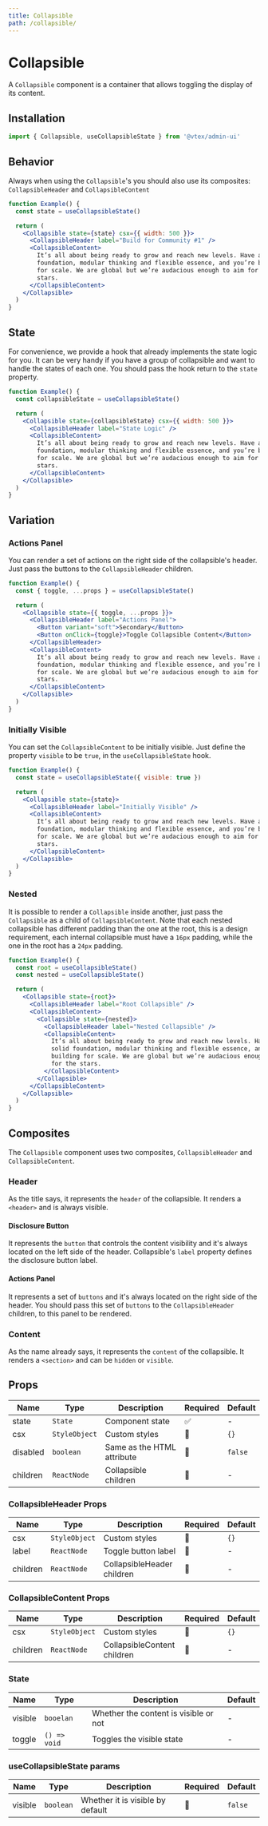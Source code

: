 ```yaml
---
title: Collapsible
path: /collapsible/
---
```


# Collapsible

A `Collapsible` component is a container that allows toggling the display of its content.

## Installation

```jsx isStatic
import { Collapsible, useCollapsibleState } from '@vtex/admin-ui'
```

## Behavior

Always when using the `Collapsible`'s you should also use its composites: `CollapsibleHeader` and `CollapsibleContent`

```jsx live
function Example() {
  const state = useCollapsibleState()

  return (
    <Collapsible state={state} csx={{ width: 500 }}>
      <CollapsibleHeader label="Build for Community #1" />
      <CollapsibleContent>
        It’s all about being ready to grow and reach new levels. Have a solid
        foundation, modular thinking and flexible essence, and you’re building
        for scale. We are global but we’re audacious enough to aim for the
        stars.
      </CollapsibleContent>
    </Collapsible>
  )
}
```

## State

For convenience, we provide a hook that already implements the state logic for you. It can be very handy if you have a group of collapsible and want to handle the states of each one. You should pass the hook return to the `state` property.

```jsx live
function Example() {
  const collapsibleState = useCollapsibleState()

  return (
    <Collapsible state={collapsibleState} csx={{ width: 500 }}>
      <CollapsibleHeader label="State Logic" />
      <CollapsibleContent>
        It’s all about being ready to grow and reach new levels. Have a solid
        foundation, modular thinking and flexible essence, and you’re building
        for scale. We are global but we’re audacious enough to aim for the
        stars.
      </CollapsibleContent>
    </Collapsible>
  )
}
```

## Variation

### Actions Panel

You can render a set of actions on the right side of the collapsible's header. Just pass the buttons to the `CollapsibleHeader` children.

```jsx live
function Example() {
  const { toggle, ...props } = useCollapsibleState()

  return (
    <Collapsible state={{ toggle, ...props }}>
      <CollapsibleHeader label="Actions Panel">
        <Button variant="soft">Secondary</Button>
        <Button onClick={toggle}>Toggle Collapsible Content</Button>
      </CollapsibleHeader>
      <CollapsibleContent>
        It’s all about being ready to grow and reach new levels. Have a solid
        foundation, modular thinking and flexible essence, and you’re building
        for scale. We are global but we’re audacious enough to aim for the
        stars.
      </CollapsibleContent>
    </Collapsible>
  )
}
```

### Initially Visible

You can set the `CollapsibleContent` to be initially visible. Just define the property `visible` to be `true`, in the `useCollapsibleState` hook.

```jsx live
function Example() {
  const state = useCollapsibleState({ visible: true })

  return (
    <Collapsible state={state}>
      <CollapsibleHeader label="Initially Visible" />
      <CollapsibleContent>
        It’s all about being ready to grow and reach new levels. Have a solid
        foundation, modular thinking and flexible essence, and you’re building
        for scale. We are global but we’re audacious enough to aim for the
        stars.
      </CollapsibleContent>
    </Collapsible>
  )
}
```

### Nested

It is possible to render a `Collapsible` inside another, just pass the `Collapsible` as a child of `CollapsibleContent`. Note that each nested collapsible has different padding than the one at the root, this is a design requirement, each internal collapsible must have a `16px` padding, while the one in the root has a `24px` padding.

```jsx live
function Example() {
  const root = useCollapsibleState()
  const nested = useCollapsibleState()

  return (
    <Collapsible state={root}>
      <CollapsibleHeader label="Root Collapsible" />
      <CollapsibleContent>
        <Collapsible state={nested}>
          <CollapsibleHeader label="Nested Collapsible" />
          <CollapsibleContent>
            It’s all about being ready to grow and reach new levels. Have a
            solid foundation, modular thinking and flexible essence, and you’re
            building for scale. We are global but we’re audacious enough to aim
            for the stars.
          </CollapsibleContent>
        </Collapsible>
      </CollapsibleContent>
    </Collapsible>
  )
}
```

## Composites

The `Collapsible` component uses two composites, `CollapsibleHeader` and `CollapsibleContent`.

### Header

As the title says, it represents the `header` of the collapsible. It renders a `<header>` and is always visible.

#### Disclosure Button

It represents the `button` that controls the content visibility and it's always located on the left side of the header. Collapsible's `label` property defines the disclosure button label.

#### Actions Panel

It represents a set of `buttons` and it's always located on the right side of the header. You should pass this set of `buttons` to the `CollapsibleHeader` children, to this panel to be rendered.

### Content

As the name already says, it represents the `content` of the collapsible. It renders a `<section>` and can be `hidden` or `visible`.

## Props

| Name     | Type          | Description                | Required | Default |
| -------- | ------------- | -------------------------- | -------- | ------- |
| state    | `State`       | Component state            | ✅       | -       |
| csx      | `StyleObject` | Custom styles              | 🚫       | `{}`    |
| disabled | `boolean`     | Same as the HTML attribute | 🚫       | `false` |
| children | `ReactNode`   | Collapsible children       | 🚫       | -       |

### CollapsibleHeader Props

| Name     | Type          | Description                | Required | Default |
| -------- | ------------- | -------------------------- | -------- | ------- |
| csx      | `StyleObject` | Custom styles              | 🚫       | `{}`    |
| label    | `ReactNode`   | Toggle button label        | 🚫       | -       |
| children | `ReactNode`   | CollapsibleHeader children | 🚫       | -       |

### CollapsibleContent Props

| Name     | Type          | Description                 | Required | Default |
| -------- | ------------- | --------------------------- | -------- | ------- |
| csx      | `StyleObject` | Custom styles               | 🚫       | `{}`    |
| children | `ReactNode`   | CollapsibleContent children | 🚫       | -       |

### State

| Name    | Type         | Description                           | Default |
| ------- | ------------ | ------------------------------------- | ------- |
| visible | `booelan`    | Whether the content is visible or not | -       |
| toggle  | `() => void` | Toggles the visible state             | -       |

### useCollapsibleState params

| Name    | Type      | Description                      | Required | Default |
| ------- | --------- | -------------------------------- | -------- | ------- |
| visible | `boolean` | Whether it is visible by default | 🚫       | `false` |
